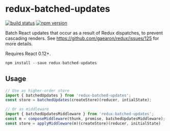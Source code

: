 redux-batched-updates
=====================

[![build status](https://img.shields.io/travis/acdlite/redux-batched-updates/master.svg?style=flat-square)](https://travis-ci.org/acdlite/redux-batched-updates)
[![npm version](https://img.shields.io/npm/v/redux-batched-updates.svg?style=flat-square)](https://www.npmjs.com/package/redux-batched-updates)

Batch React updates that occur as a result of Redux dispatches, to prevent cascading renders. See https://github.com/gaearon/redux/issues/125 for more details.

Requires React 0.12+.

```js
npm install --save redux-batched-updates
```

## Usage

```js
// Use as higher-order store
import { batchedUpdates } from 'redux-batched-updates';
const store = batchedUpdates(createStore)(reducer, intialState);

// Or as middleware
import { batchedUpdatesMiddleware } from 'redux-batched-updates';
const m = composeMiddleware(thunk, promise, batchedUpdatesMiddleware);
const store = applyMiddleware(m)(createStore)(reducer, initialState)
```
